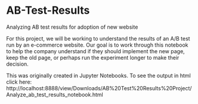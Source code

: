 # AB-Test-Results
Analyzing AB test results for adoption of new website

For this project, we will be working to understand the results of an A/B test run by an e-commerce website. Our goal is to work through this notebook to help the company understand if they should implement the new page, keep the old page, or perhaps run the experiment longer to make their decision.

This was originally created in Jupyter Notebooks. To see the output in html click here:
http://localhost:8888/view/Downloads/AB%20Test%20Results%20Project/Analyze_ab_test_results_notebook.html
